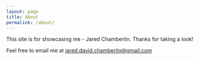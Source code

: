 ```yaml
---
layout: page
title: About
permalink: /about/
---
```


This site is for showcasing me - Jared Chamberlin. Thanks for taking a look!

Feel free to email me at <a href = "mailto: jared.david.chamberlin@gmail.com">jared.david.chamberlin@gmail.com</a>
